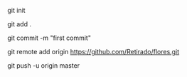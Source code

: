 git init

git add .

git commit -m "first commit"

git remote add origin https://github.com/Retirado/flores.git

git push -u origin master
